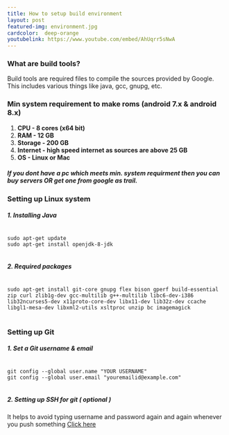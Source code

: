 ```yaml
---
title: How to setup build environment
layout: post
featured-img: environment.jpg
cardcolor:  deep-orange
youtubelink: https://www.youtube.com/embed/AhUqrr5sNwA 
---
```

### What are build tools?

Build tools are required files to compile the sources provided by Google. This 
includes various things like java, gcc, gnupg, etc.

### Min system requirement to make roms (android 7.x & android 8.x)

1. **CPU - 8 cores (x64 bit)**
2. **RAM - 12 GB**
3. **Storage - 200 GB**
4. **Internet - high speed internet as sources are above 25 GB**
5. **OS - Linux or Mac**

##### If you dont have a pc which meets min. system requirment then you can buy servers OR get one from google as trail. 

### Setting up Linux system

##### 1. Installing Java
<div class="card">
<pre class="language-bash">
<code class="language-bash">
sudo apt-get update
sudo apt-get install openjdk-8-jdk
</code>
</pre>
</div>

##### 2. Required packages 
<div class="card">
<pre class="language-bash">
<code class="language-bash">
sudo apt-get install git-core gnupg flex bison gperf build-essential zip curl zlib1g-dev gcc-multilib g++-multilib libc6-dev-i386 lib32ncurses5-dev x11proto-core-dev libx11-dev lib32z-dev ccache libgl1-mesa-dev libxml2-utils xsltproc unzip bc imagemagick 
</code>
</pre>
</div>

### Setting up Git

##### 1. Set a Git username & email
<div class="card">
<pre class="language-bash">
<code class="language-bash">
git config --global user.name "YOUR USERNAME"
git config --global user.email "youremailid@example.com"
</code>
</pre>
</div>

##### 2. Setting up SSH for git ( optional )

It helps to avoid typing username and password again and again whenever you push something [Click here](https://help.github.com/articles/connecting-to-github-with-ssh/)